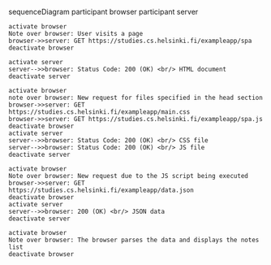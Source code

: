 sequenceDiagram
    participant browser
    participant server

    activate browser
    Note over browser: User visits a page
    browser->>server: GET https://studies.cs.helsinki.fi/exampleapp/spa
    deactivate browser

    activate server
    server-->>browser: Status Code: 200 (OK) <br/> HTML document
    deactivate server

    activate browser
    note over browser: New request for files specified in the head section
    browser->>server: GET https://studies.cs.helsinki.fi/exampleapp/main.css
    browser->>server: GET https://studies.cs.helsinki.fi/exampleapp/spa.js
    deactivate browser
    activate server
    server-->>browser: Status Code: 200 (OK) <br/> CSS file
    server-->>browser: Status Code: 200 (OK) <br/> JS file
    deactivate server

    activate browser
    Note over browser: New request due to the JS script being executed
    browser->>server: GET https://studies.cs.helsinki.fi/exampleapp/data.json
    deactivate browser
    activate server
    server-->>browser: 200 (OK) <br/> JSON data
    deactivate server

    activate browser
    Note over browser: The browser parses the data and displays the notes list
    deactivate browser